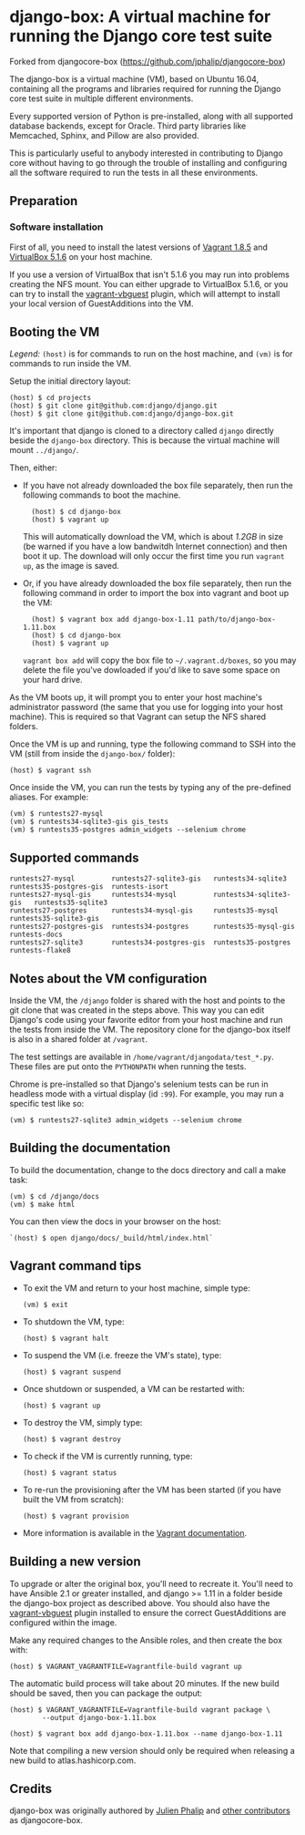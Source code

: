 django-box: A virtual machine for running the Django core test suite
====================================================================

Forked from djangocore-box (https://github.com/jphalip/djangocore-box)

The django-box is a virtual machine (VM), based on Ubuntu 16.04, containing all
the programs and libraries required for running the Django core test suite in
multiple different environments.

Every supported version of Python is pre-installed, along with all supported
database backends, except for Oracle. Third party libraries like Memcached,
Sphinx, and Pillow are also provided.

This is particularly useful to anybody interested in contributing to Django
core without having to go through the trouble of installing and configuring all
the software required to run the tests in all these environments.

Preparation
-----------

### Software installation

First of all, you need to install the latest versions of
[Vagrant 1.8.5](https://www.vagrantup.com/downloads.html) and
[VirtualBox 5.1.6](https://www.virtualbox.org/wiki/Downloads) on your host
machine.

If you use a version of VirtualBox that isn't 5.1.6 you may run into problems
creating the NFS mount. You can either upgrade to VirtualBox 5.1.6, or you can
try to install the [vagrant-vbguest](https://github.com/dotless-de/vagrant-vbguest)
plugin, which will attempt to install your local version of GuestAdditions into
the VM.

Booting the VM
--------------

_Legend:_ `(host)` is for commands to run on the host machine, and `(vm)` is
for commands to run inside the VM.

Setup the initial directory layout:

    (host) $ cd projects
    (host) $ git clone git@github.com:django/django.git
    (host) $ git clone git@github.com:django/django-box.git

It's important that django is cloned to a directory called `django` directly
beside the `django-box` directory. This is because the virtual machine will
mount `../django/`.

Then, either:

* If you have not already downloaded the box file separately, then run the
  following commands to boot the machine.

        (host) $ cd django-box
        (host) $ vagrant up

  This will automatically download the VM, which is about _1.2GB_ in size (be
  warned if you have a low bandwitdh Internet connection) and then boot it up.
  The download will only occur the first time you run `vagrant up`, as the image
  is saved.

* Or, if you have already downloaded the box file separately, then run the
  following command in order to import the box into vagrant and boot up the VM:

        (host) $ vagrant box add django-box-1.11 path/to/django-box-1.11.box
        (host) $ cd django-box
        (host) $ vagrant up

  `vagrant box add` will copy the box file to `~/.vagrant.d/boxes`, so you may
  delete the file you've dowloaded if you'd like to save some space on your
  hard drive.

As the VM boots up, it will prompt you to enter your host machine's
administrator password (the same that you use for logging into your host
machine). This is required so that Vagrant can setup the NFS shared folders.

Once the VM is up and running, type the following command to SSH into the VM
(still from inside the `django-box/` folder):

    (host) $ vagrant ssh

Once inside the VM, you can run the tests by typing any of the pre-defined
aliases. For example:

    (vm) $ runtests27-mysql
    (vm) $ runtests34-sqlite3-gis gis_tests
    (vm) $ runtests35-postgres admin_widgets --selenium chrome

Supported commands
------------------

```
runtests27-mysql         runtests27-sqlite3-gis   runtests34-sqlite3       runtests35-postgres-gis  runtests-isort
runtests27-mysql-gis     runtests34-mysql         runtests34-sqlite3-gis   runtests35-sqlite3
runtests27-postgres      runtests34-mysql-gis     runtests35-mysql         runtests35-sqlite3-gis
runtests27-postgres-gis  runtests34-postgres      runtests35-mysql-gis     runtests-docs
runtests27-sqlite3       runtests34-postgres-gis  runtests35-postgres      runtests-flake8
```

Notes about the VM configuration
--------------------------------

Inside the VM, the `/django` folder is shared with the host and points to the
git clone that was created in the steps above. This way you can edit Django's
code using your favorite editor from your host machine and run the tests from
inside the VM. The repository clone for the django-box itself is also in a
shared folder at `/vagrant`.

The test settings are available in `/home/vagrant/djangodata/test_*.py`. These
files are put onto the `PYTHONPATH` when running the tests.

Chrome is pre-installed so that Django's selenium tests can be run in headless
mode with a virtual display (id `:99`). For example, you may run a specific test
like so:

    (vm) $ runtests27-sqlite3 admin_widgets --selenium chrome

Building the documentation
--------------------------

To build the documentation, change to the docs directory and call a make task:


    (vm) $ cd /django/docs
    (vm) $ make html

You can then view the docs in your browser on the host:

    `(host) $ open django/docs/_build/html/index.html`

Vagrant command tips
--------------------

- To exit the VM and return to your host machine, simple type:

    `(vm) $ exit`

- To shutdown the VM, type:

    `(host) $ vagrant halt`

- To suspend the VM (i.e. freeze the VM's state), type:

    `(host) $ vagrant suspend`

- Once shutdown or suspended, a VM can be restarted with:

    `(host) $ vagrant up`

- To destroy the VM, simply type:

    `(host) $ vagrant destroy`

- To check if the VM is currently running, type:

    `(host) $ vagrant status`

- To re-run the provisioning after the VM has been started (if you have built
  the VM from scratch):

    `(host) $ vagrant provision`

- More information is available in the [Vagrant documentation](https://www.vagrantup.com/docs/).

Building a new version
----------------------

To upgrade or alter the original box, you'll need to recreate it. You'll need to
have Ansible 2.1 or greater installed, and django >= 1.11 in a folder beside the
django-box project as described above. You should also have
the [vagrant-vbguest](https://github.com/dotless-de/vagrant-vbguest) plugin
installed to ensure the correct GuestAdditions are configured within the image.

Make any required changes to the Ansible roles, and then create the box with:

    (host) $ VAGRANT_VAGRANTFILE=Vagrantfile-build vagrant up

The automatic build process will take about 20 minutes. If the new build should
be saved, then you can package the output:

    (host) $ VAGRANT_VAGRANTFILE=Vagrantfile-build vagrant package \
            --output django-box-1.11.box

    (host) $ vagrant box add django-box-1.11.box --name django-box-1.11

Note that compiling a new version should only be required when releasing a new
build to atlas.hashicorp.com.

Credits
-------

django-box was originally authored by [Julien Phalip](https://twitter.com/julienphalip)
and [other contributors](AUTHORS) as djangocore-box.
